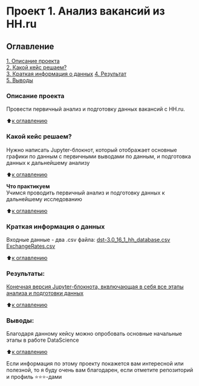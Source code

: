 # Проект 1. Анализ вакансий из HH.ru

## Оглавление  
[1. Описание проекта](README.md#Описание-проекта)  
[2. Какой кейс решаем?](README.md#Какой-кейс-решаем)  
[3. Краткая информация о данных](README.md#Краткая-информация-о-данных) 
[4. Результат](README.md#Результат)    
[5. Выводы](README.md#Выводы) 

### Описание проекта    
Провести первичный анализ и подготовку данных вакансий с HH.ru.

:arrow_up:[к оглавлению](README.md#Оглавление)


### Какой кейс решаем?    
Нужно написать Jupyter-блокнот, который отображает основные графики по данным с первичными выводами по данным, и подготовка данных к дальнейшему анализу

:arrow_up:[к оглавлению](README.md#Оглавление)

**Что практикуем**     
Учимся проводить первичный анализ и подготовку данных к дальнейшему исследованию

:arrow_up:[к оглавлению](README.md#Оглавление)

### Краткая информация о данных
Входные данные - два .csv файла:
[dst-3.0_16_1_hh_database.csv](https://drive.google.com/file/d/1u2oIoLlxt0HicveMqkqBztOO-369lZyQ/view?usp=sharing)
[ExchangeRates.csv](https://drive.google.com/file/d/1Ko_DZr59i5bimDJJhEgosRtkskV3Hmkl/view?usp=sharing)
  
:arrow_up:[к оглавлению](README.md#Оглавление)


### Результаты:  
[Конечная версия Jupyter-блокнота, вквлючающая в себя все этапы анализа и подготовки данных](Project.ipynb)

:arrow_up:[к оглавлению](README.md#Оглавление)


### Выводы:  
Благодаря данному кейсу можно опробовать основные начальные этапы в работе DataScience

:arrow_up:[к оглавлению](README.md#Оглавление)


Если информация по этому проекту покажется вам интересной или полезной, то я буду очень вам благодарен, если отметите репозиторий и профиль ⭐️⭐️⭐️-дами